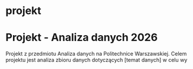 # projekt

Projekt - Analiza danych 2026
=======================
Projekt z przedmiotu Analiza danych na Politechnice Warszawskiej.
Celem projektu jest analiza zbioru danych dotyczących [temat danych] w celu wy